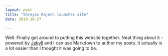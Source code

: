 ```yaml
---
layout: post
title: "Shreyas Rajesh launches site"
date: 2019-10-27

---
```


Well. Finally got around to putting this website together. Neat thing about it - powered by [Jekyll](http://jekyllrb.com) and I can use Markdown to author my posts. It actually is a lot easier than I thought it was going to be.
